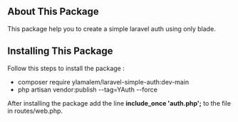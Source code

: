 ## About This Package

This package help you to create a simple laravel auth using only blade.

## Installing This Package
Follow this steps to install the package :
- composer require ylamalem/laravel-simple-auth:dev-main
- php artisan vendor:publish --tag=YAuth --force

 After installing the package add the line __include_once 'auth.php';__ to the file in routes/web.php.
